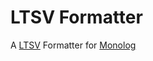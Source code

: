 # LTSV Formatter #

A [LTSV](http://ltsv.org/) Formatter for [Monolog](https://github.com/Seldaek/monolog)

